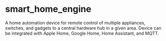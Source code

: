 # smart_home_engine
A home automation device for remote control of multiple appliances, switches, and gadgets to a central hardware hub in a given area. Device can be integrated with Apple Home, Google Home, Home Assistant, and MQTT.
